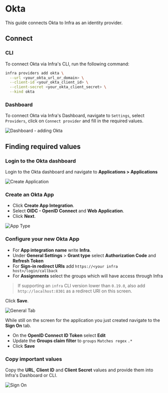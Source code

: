 # Okta

This guide connects Okta to Infra as an identity provider.

## Connect

### CLI

To connect Okta via Infra's CLI, run the following command:

```bash
infra providers add okta \
  --url <your_okta_url_or_domain> \
  --client-id <your_okta_client_id> \
  --client-secret <your_okta_client_secret> \
  --kind okta
```

### Dashboard

To connect Okta via Infra's Dashboard, navigate to `Settings`, select `Providers`, click on `Connect provider` and fill in the required values.

![Dashboard - adding Okta](../images/okta.jpg)

## Finding required values

### Login to the Okta dashboard

Login to the Okta dashboard and navigate to **Applications > Applications**

![Create Application](../images/okta-1.png)

### Create an Okta App

- Click **Create App Integration**.
- Select **OIDC - OpenID Connect** and **Web Application**.
- Click **Next**.

![App Type](../images/okta-2.png)

### Configure your new Okta App

- For **App integration name** write **Infra**.
- Under **General Settings** > **Grant type** select **Authorization Code** and **Refresh Token**
- For **Sign-in redirect URIs** add `https://<your infra host>/login/callback`
- For **Assignments** select the groups which will have access through Infra

> If supporting an `infra` CLI version lower than `0.19.0`, also add `http://localhost:8301` as a redirect URI on this screen.

Click **Save**.

![General Tab](../images/okta-3.png)

While still on the screen for the application you just created navigate to the **Sign On** tab.

- On the **OpenID Connect ID Token** select **Edit**
- Update the **Groups claim filter** to `groups` `Matches regex` `.*`
- Click **Save**

### Copy important values

Copy the **URL**, **Client ID** and **Client Secret** values and provide them into Infra's Dashboard or CLI.

![Sign On](../images/okta-4.png)
